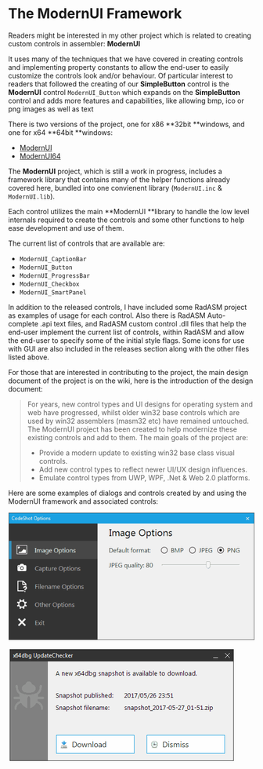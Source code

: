 # The ModernUI Framework

Readers might be interested in my other project which is related to creating custom controls in assembler: **ModernUI**

It uses many of the techniques that we have covered in creating controls and implementing property constants to allow the end-user to easily customize the controls look and/or behaviour. Of particular interest to readers that followed the creating of our **SimpleButton** control is the **ModernUI** control `ModernUI_Button` which expands on the **SimpleButton** control  and adds more features and capabilities, like allowing bmp, ico or png images as well as text

There is two versions of the project, one for x86 **32bit **windows, and one for x64 **64bit **windows:

* [ModernUI](https://github.com/mrfearless/ModernUI)
* [ModernUI64](https://github.com/mrfearless/ModernUI64)

The **ModernUI** project, which is still a work in progress, includes a framework library that contains many of the helper functions already covered here, bundled into one convienent library \(`ModernUI.inc` & `ModernUI.lib`\).

Each control utilizes the main **ModernUI **library to handle the low level internals required to create the controls and some other functions to help ease development and use of them.

The current list of controls that are available are:

* `ModernUI_CaptionBar`
* `ModernUI_Button`
* `ModernUI_ProgressBar`
* `ModernUI_Checkbox`
* `ModernUI_SmartPanel`

In addition to the released controls, I have included some RadASM project as examples of usage for each control. Also there is RadASM Auto-complete .api text files, and RadASM custom control .dll files that help the end-user implement the current list of controls, within RadASM and allow the end-user to specify some of the initial style flags. Some icons for use with GUI are also included in the releases section along with the other files listed above.

For those that are interested in contributing to the project, the main design document of the project is on the wiki, here is the introduction of the design document:

> For years, new control types and UI designs for operating system and web have progressed, whilst older win32 base controls which are used by win32 assemblers \(masm32 etc\) have remained untouched. The ModernUI project has been created to help modernize these existing controls and add to them. The main goals of the project are:
>
> * Provide a modern update to existing win32 base class visual controls.
> * Add new control types to reflect newer UI/UX design influences.
> * Emulate control types from UWP, WPF, .Net & Web 2.0 platforms.

Here are some examples of dialogs and controls created by and using the ModernUI framework and associated controls:

![](/assets/CodeShotOptions.gif)

![](/assets/x64dbgUpdateChecker.gif)

